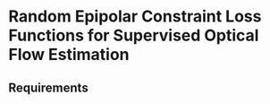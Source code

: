 # Random Epipolar Constraint Loss Functions for Supervised Optical Flow Estimation
## Requirements

